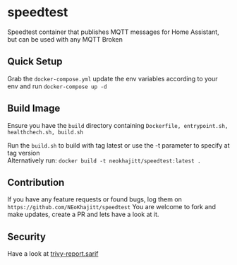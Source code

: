 # speedtest
Speedtest container that publishes MQTT messages for Home Assistant, but can be used with any MQTT Broken

## Quick Setup
Grab the `docker-compose.yml` update the env variables according to your env and run ```docker-compose up -d```  

## Build Image
Ensure you have the `build` directory containing `Dockerfile, entrypoint.sh, healthchech.sh, build.sh`  

Run the `build.sh` to build with tag latest or use the -t parameter to specify at tag version  
Alternatively run: `docker build -t neokhajitt/speedtest:latest .`  


## Contribution
If you have any feature requests or found bugs, log them on `https://github.com/NEoKhajitt/speedtest`
You are welcome to fork and make updates, create a PR and lets have a look at it.  

## Security
Have a look at [trivy-report.sarif](trivy-report.sarif)